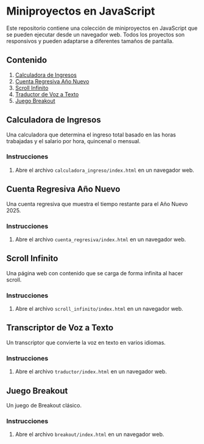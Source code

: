 # Miniproyectos en JavaScript

Este repositorio contiene una colección de miniproyectos en JavaScript que se pueden ejecutar desde un navegador web. Todos los proyectos son responsivos y pueden adaptarse a diferentes tamaños de pantalla.

## Contenido

1. [Calculadora de Ingresos](#calculadora-de-ingresos)
2. [Cuenta Regresiva Año Nuevo](#cuenta-regresiva-año-nuevo)
3. [Scroll Infinito](#scroll-infinito)
4. [Traductor de Voz a Texto](#transcriptor-de-voz-a-texto)
5. [Juego Breakout](#juego-breakout)

## Calculadora de Ingresos

Una calculadora que determina el ingreso total basado en las horas trabajadas y el salario por hora, quincenal o mensual.

### Instrucciones

1. Abre el archivo `calculadora_ingreso/index.html` en un navegador web.

## Cuenta Regresiva Año Nuevo

Una cuenta regresiva que muestra el tiempo restante para el Año Nuevo 2025.

### Instrucciones

1. Abre el archivo `cuenta_regresiva/index.html` en un navegador web.

## Scroll Infinito

Una página web con contenido que se carga de forma infinita al hacer scroll.

### Instrucciones

1. Abre el archivo `scroll_infinito/index.html` en un navegador web.

## Transcriptor de Voz a Texto

Un transcriptor que convierte la voz en texto en varios idiomas.

### Instrucciones

1. Abre el archivo `traductor/index.html` en un navegador web.

## Juego Breakout

Un juego de Breakout clásico.

### Instrucciones

1. Abre el archivo `breakout/index.html` en un navegador web.